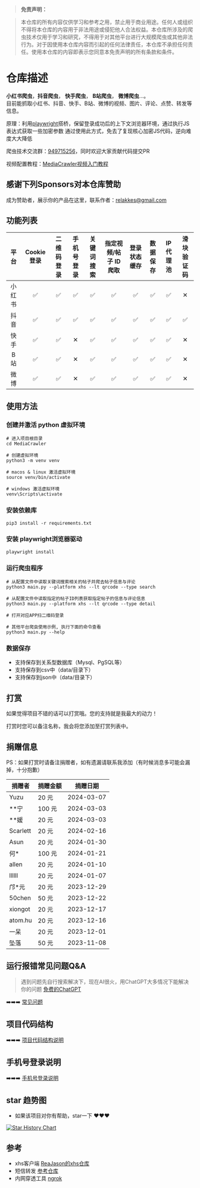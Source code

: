 > **免责声明：**

>本仓库的所有内容仅供学习和参考之用，禁止用于商业用途。任何人或组织不得将本仓库的内容用于非法用途或侵犯他人合法权益。本仓库所涉及的爬虫技术仅用于学习和研究，不得用于对其他平台进行大规模爬虫或其他非法行为。对于因使用本仓库内容而引起的任何法律责任，本仓库不承担任何责任。使用本仓库的内容即表示您同意本免责声明的所有条款和条件。

# 仓库描述

**小红书爬虫**，**抖音爬虫**， **快手爬虫**， **B站爬虫**， **微博爬虫**...。  
目前能抓取小红书、抖音、快手、B站、微博的视频、图片、评论、点赞、转发等信息。

原理：利用[playwright](https://playwright.dev/)搭桥，保留登录成功后的上下文浏览器环境，通过执行JS表达式获取一些加密参数
通过使用此方式，免去了复现核心加密JS代码，逆向难度大大降低  

爬虫技术交流群：[949715256](http://qm.qq.com/cgi-bin/qm/qr?_wv=1027&k=NFz-oY7Pek3gpG5zbLJFHARlB8lKL94f&authKey=FlxIQK99Uu90wddNV5W%2FBga6T6lXU5BRqyTTc26f2P2ZK5OW%2BDhHp7MwviX%2BbrPa&noverify=0&group_code=949715256)，同时欢迎大家贡献代码提交PR

视频配置教程：[MediaCrawler视频入门教程](https://space.bilibili.com/434377496/channel/series)

## 感谢下列Sponsors对本仓库赞助
成为赞助者，展示你的产品在这里，联系作者：relakkes@gmail.com

## 功能列表
| 平台  | Cookie 登录 | 二维码登录 | 手机号登录 | 关键词搜索 | 指定视频/帖子 ID 爬取 | 登录状态缓存 | 数据保存 | IP 代理池 | 滑块验证码 |
|:---:|:---------:|:-----:|:-----:|:-----:|:-------------:|:------:|:----:|:------:|:-----:|
| 小红书 |     ✅     |   ✅   | ✅     |   ✅   |       ✅       |   ✅    |  ✅   |   ✅    |   ✕   |
| 抖音  |     ✅     |   ✅   | ✅     |   ✅   |       ✅       |   ✅    |  ✅   |   ✅    |   ✅   |
| 快手  |     ✅     |   ✅   | ✕     |   ✅   |       ✅       |   ✅    |  ✅   |   ✅    |    ✕   |
| B 站 |     ✅     |   ✅   | ✕     |   ✅   |       ✅       |   ✅    |  ✅   |   ✅    |   ✕   |
| 微博  |     ✅      |   ✅    | ✕     |   ✅    |       ✅        |    ✅    |   ✅   |    ✅    |   ✕   |


## 使用方法

### 创建并激活 python 虚拟环境
   ```shell   
   # 进入项目根目录
   cd MediaCrawler
   
   # 创建虚拟环境
   python3 -m venv venv
   
   # macos & linux 激活虚拟环境
   source venv/bin/activate

   # windows 激活虚拟环境
   venv\Scripts\activate

   ```

### 安装依赖库

   ```shell
   pip3 install -r requirements.txt
   ```

### 安装 playwright浏览器驱动

   ```shell
   playwright install
   ```

### 运行爬虫程序

   ```shell
   # 从配置文件中读取关键词搜索相关的帖子并爬去帖子信息与评论
   python3 main.py --platform xhs --lt qrcode --type search
   
   # 从配置文件中读取指定的帖子ID列表获取指定帖子的信息与评论信息
   python3 main.py --platform xhs --lt qrcode --type detail
  
   # 打开对应APP扫二维码登录
     
   # 其他平台爬虫使用示例, 执行下面的命令查看
   python3 main.py --help    
   ```


### 数据保存
- 支持保存到关系型数据库（Mysql、PgSQL等）
- 支持保存到csv中（data/目录下）
- 支持保存到json中（data/目录下）

## 打赏

如果觉得项目不错的话可以打赏哦。您的支持就是我最大的动力！

打赏时您可以备注名称，我会将您添加至打赏列表中。


## 捐赠信息

PS：如果打赏时请备注捐赠者，如有遗漏请联系我添加（有时候消息多可能会漏掉，十分抱歉）

| 捐赠者      | 捐赠金额  | 捐赠日期       |
|----------|-------|------------|
| Yuzu     | 20 元  | 2024-03-07 |
| **宁      | 100 元 | 2024-03-03 |
| **媛      | 20 元  | 2024-03-03 |
| Scarlett | 20 元  | 2024-02-16 |
| Asun     | 20 元  | 2024-01-30 |
| 何*       | 100 元 | 2024-01-21 |
| allen    | 20 元  | 2024-01-10 |
| llllll   | 20 元  | 2024-01-07 |
| 邝*元      | 20 元  | 2023-12-29 |
| 50chen   | 50 元  | 2023-12-22 |
| xiongot  | 20 元  | 2023-12-17 |
| atom.hu  | 20 元  | 2023-12-16 |
| 一呆       | 20 元  | 2023-12-01 |
| 坠落       | 50 元  | 2023-11-08 |

## 运行报错常见问题Q&A
> 遇到问题先自行搜索解决下，现在AI很火，用ChatGPT大多情况下能解决你的问题 [免费的ChatGPT](https://sider.ai/invited?c=8e03db1a973401fdf114ed9cf9f8c183)  

➡️➡️➡️ [常见问题](docs/常见问题.md)


## 项目代码结构
➡️➡️➡️ [项目代码结构说明](docs/项目代码结构.md)

## 手机号登录说明
➡️➡️➡️ [手机号登录说明](docs/手机号登录说明.md)



## star 趋势图
- 如果该项目对你有帮助，star一下 ❤️❤️❤️

[![Star History Chart](https://api.star-history.com/svg?repos=NanmiCoder/MediaCrawler&type=Date)](https://star-history.com/#NanmiCoder/MediaCrawler&Date)




## 参考

- xhs客户端 [ReaJason的xhs仓库](https://github.com/ReaJason/xhs)
- 短信转发 [参考仓库](https://github.com/pppscn/SmsForwarder)
- 内网穿透工具 [ngrok](https://ngrok.com/docs/)

